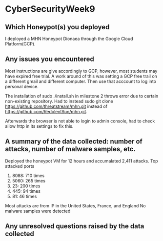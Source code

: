 # CyberSecurityWeek9

## Which Honeypot(s) you deployed
I deployed a MHN Honeypot Dionaea through the Google Cloud Platform(GCP).

## Any issues you encountered
Most instructions are give accordingly to GCP, however, most students may have expired free trial. A work around of this was setting a GCP free trail on a different gmail and different computer. Then use that acccount to log into personal device. 

The installation of sudo ./install.sh in milestone 2 throws error due to certain non-existing repository. Had to instead sudo git clone https://github.com/threatstream/mhn.git instead of https://github.com/RedolentSun/mhn.git. 

Afterwards the browser is not able to login to admin console, had to check allow http in its settings to fix this.

## A summary of the data collected: number of attacks, number of malware samples, etc.
Deployed the honeypot VM for 12 hours and accumalated 2,411 attacks.
Top attacked ports 
1. 8088: 710 times
2. 5060: 265 times
3. 23: 200 times
4. 445: 94 times
5. 81: 46 times

Most attacks are from IP in the United States, France, and England
No malware samples were detected

## Any unresolved questions raised by the data collected

